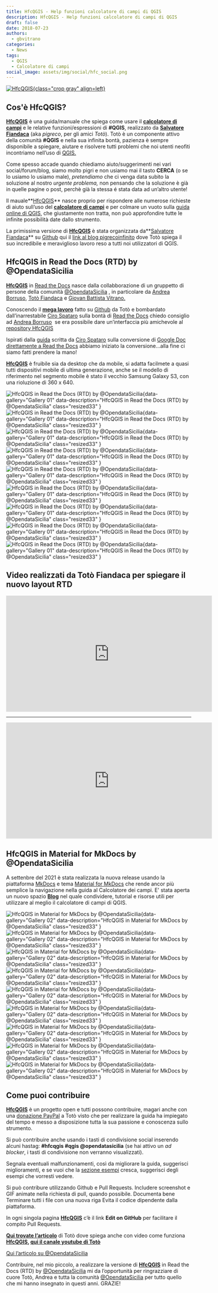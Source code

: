```yaml
---
title: HfcQGIS - Help funzioni calcolatore di campi di QGIS
description: HfcQGIS - Help funzioni calcolatore di campi di QGIS
draft: false
date: 2018-07-23
authors:
  - gbvitrano
categories:
  - News 
tags:
  - QGIS
  - Calcolatore di campi
social_image: assets/img/social/hfc_social.png
---  
```

<style>.md-typeset code { background-color: #fff0;}  </style>
[![HfcQGIS](hfc_social.png "HfcQGIS: Help funzioni calcolatore di campi di QGIS" ){class="crop gray" align=left}](index.md) 

## Cos'è HfcQGIS?
**[HfcQGIS](http://hfcqgis.opendatasicilia.it/it/latest/index.html)** è una guida/manuale che spiega come usare il **[calcolatore di campi](http://hfcqgis.opendatasicilia.it/it/latest/calcolatore_campi/index.html)** e le relative funzioni/espressioni di **#QGIS**, realizzato da **[Salvatore Fiandaca](https://pigrecoinfinito.wordpress.com/)** (aka _pigreco_, per gli amici _Totò_). Totò è un componente attivo della comunità **#QGIS** e nella sua infinita bontà, pazienza è sempre disponibile a spiegare, aiutare e risolvere tutti problemi che noi utenti neofiti incontriamo nell’uso di [QGIS.](https://qgis.org/it/site/)<!-- more -->

Come spesso accade quando chiediamo aiuto/suggerimenti nei vari social/forum/blog, siamo molto pigri e non usiamo mai il tasto **CERCA** (o se lo usiamo lo usiamo male), _pretendiamo_ che ci venga data subito la soluzione al nostro _urgente problema,_ non pensando che la soluzione è già in quelle pagine o post, perchè già la stessa é stata data ad un’altro utente!

Il mauale**[HfcQGIS](http://hfcqgis.opendatasicilia.it/it/latest/index.html)** nasce proprio per rispondere alle numerose richieste di aiuto sull’uso del **[calcolatore di campi](http://hfcqgis.opendatasicilia.it/it/latest/calcolatore_campi/index.html)** e per colmare un vuoto sulla [guida online di QGIS](https://qgis.org/it/docs/index.html), che giustamente non tratta, non può approfondire tutte le infinite possibilità date dallo strumento.

La primissima versione di **[HfcQGIS](http://hfcqgis.opendatasicilia.it/it/latest/index.html)** è stata organizzata da**[Salvatore Fiandaca](https://pigrecoinfinito.wordpress.com/)** su [Github](https://github.com/pigreco/HfcQGIS/blob/master/README.md) qui il [link al blog pigrecoinfinito](https://pigrecoinfinito.wordpress.com/2018/05/21/hfcqgis/) dove Totò spiega il suo incredibile e meraviglioso lavoro reso a tutti noi utilizzatori di QGIS.

## HfcQGIS in Read the Docs (RTD) by @OpendataSicilia
**[HfcQGIS](http://hfcqgis.opendatasicilia.it/it/latest/index.html)** in [Read the Docs](https://docs.readthedocs.io/en/latest/index.html#) nasce dalla collabborazione di un gruppetto di persone della comunità [@OpendataSicilia](http://opendatasicilia.it/) , in particolare da [Andrea Borruso](https://twitter.com/aborruso), [Totò Fiandaca](https://twitter.com/totofiandaca) e [Giovan Battista Vitrano.](https://twitter.com/gbvitrano)

Conoscendo il **[mega lavoro](https://github.com/pigreco/HfcQGIS)** fatto su [Github](https://github.com/pigreco/HfcQGIS) da Totò e bombardato dall’inarrestabile [Ciro Spataro](https://twitter.com/cirospat) sulla bontà di [Read the Docs](https://docs.readthedocs.io/en/latest/index.html#) chiedo consiglio ad [Andrea Borruso](https://twitter.com/aborruso)  se era possibile dare un’interfaccia più amichevole al [repository HfcQGIS](https://github.com/pigreco/HfcQGIS)

Ispirati dalla [guida](http://googledocs.readthedocs.io/it/latest/) scritta da [Ciro Spataro](https://twitter.com/cirospat) sulla conversione di [Google Doc direttamente a Read the Docs](http://googledocs.readthedocs.io/it/latest/) abbiamo iniziato la conversione…alla fine ci siamo fatti prendere la mano!

**[HfcQGIS](http://hfcqgis.opendatasicilia.it/it/latest/index.html)** è fruibile sia da desktop che da mobile, si adatta facilmete a quasi tutti dispositivi mobile di ultima generazione, anche se il modello di riferimento nel segmento mobile è stato il vecchio Samsung Galaxy S3, con una rioluzione di 360 x 640.

![HfcQGIS in Read the Docs (RTD) by @OpendataSicilia](gallery_01/Screenshot_pc_HfcQGIS-Help-funzioni-calcolatore-di-campi-di-QGIS.webp){data-gallery="Gallery 01" data-description="HfcQGIS in Read the Docs (RTD) by @OpendataSicilia" class="resized33" }
![HfcQGIS in Read the Docs (RTD) by @OpendataSicilia](gallery_01/Screenshot_pc_Elenco-funzioni-QGIS.webp){data-gallery="Gallery 01" data-description="HfcQGIS in Read the Docs (RTD) by @OpendataSicilia" class="resized33" }
![HfcQGIS in Read the Docs (RTD) by @OpendataSicilia](gallery_01/Screenshot_pc_Come-aggiungere-colonna-con-area-mq.webp){data-gallery="Gallery 01" data-description="HfcQGIS in Read the Docs (RTD) by @OpendataSicilia" class="resized33" }
![HfcQGIS in Read the Docs (RTD) by @OpendataSicilia](gallery_01/Screenshot_pc_Espressione-CASE.webp){data-gallery="Gallery 01" data-description="HfcQGIS in Read the Docs (RTD) by @OpendataSicilia" class="resized33" }
![HfcQGIS in Read the Docs (RTD) by @OpendataSicilia](gallery_01/Screenshot_tablet_landscape.webp){data-gallery="Gallery 01" data-description="HfcQGIS in Read the Docs (RTD) by @OpendataSicilia" class="resized33" }
![HfcQGIS in Read the Docs (RTD) by @OpendataSicilia](gallery_01/Screenshot_tablet_02.webp){data-gallery="Gallery 01" data-description="HfcQGIS in Read the Docs (RTD) by @OpendataSicilia" class="resized33" }
![HfcQGIS in Read the Docs (RTD) by @OpendataSicilia](gallery_01/Screenshot_tablet_portrait.webp){data-gallery="Gallery 01" data-description="HfcQGIS in Read the Docs (RTD) by @OpendataSicilia" class="resized33" }
![HfcQGIS in Read the Docs (RTD) by @OpendataSicilia](gallery_01/Screenshot_mobile_menu.webp){data-gallery="Gallery 01" data-description="HfcQGIS in Read the Docs (RTD) by @OpendataSicilia" class="resized33" }
![HfcQGIS in Read the Docs (RTD) by @OpendataSicilia](gallery_01/Screenshot_mobile.webp){data-gallery="Gallery 01" data-description="HfcQGIS in Read the Docs (RTD) by @OpendataSicilia" class="resized33" }

## Video realizzati da Totò Fiandaca per spiegare il nuovo layout RTD
<div style="text-align: center;">
<iframe width="560" height="315" src="https://www.youtube-nocookie.com/embed/V0bCA0Vg_Yc?si=T_R6c29UwtEnc3P-" title="YouTube video player" frameborder="0" allow="accelerometer; autoplay; clipboard-write; encrypted-media; gyroscope; picture-in-picture; web-share" allowfullscreen></iframe></div>
<hr>
<div style="text-align: center;">
<iframe width="560" height="315" src="https://www.youtube-nocookie.com/embed/q4HL_JPx-nY?si=5yG1b641XCEvWRnY" title="YouTube video player" frameborder="0" allow="accelerometer; autoplay; clipboard-write; encrypted-media; gyroscope; picture-in-picture; web-share" allowfullscreen></iframe></div>

## HfcQGIS in Material for MkDocs by @OpendataSicilia
A settenbre del 2021 è stata realizzata la nuova release usando la piattaforma [MkDocs](https://www.mkdocs.org/) e tema [Material for MkDocs](https://squidfunk.github.io/mkdocs-material/) che rende ancor più semplice la navigazione nella guida al Calcolatore dei campi. E' stata aperta un nuovo spazio **[Blog](https://hfcqgis.opendatasicilia.it/blog)** nel quale condividere, tutorial e risorse utili per utilizzare al meglio il calcolatore di campi di QGIS.

![HfcQGIS in Material for MkDocs by @OpendataSicilia](gallery_02/hfcqgis_01.png){data-gallery="Gallery 02" data-description="HfcQGIS in Material for MkDocs by @OpendataSicilia" class="resized33" }
![HfcQGIS in Material for MkDocs by @OpendataSicilia](gallery_02/hfcqgis_02.png){data-gallery="Gallery 02" data-description="HfcQGIS in Material for MkDocs by @OpendataSicilia" class="resized33" }
![HfcQGIS in Material for MkDocs by @OpendataSicilia](gallery_02/hfcqgis_03-1.png){data-gallery="Gallery 02" data-description="HfcQGIS in Material for MkDocs by @OpendataSicilia" class="resized33" }
![HfcQGIS in Material for MkDocs by @OpendataSicilia](gallery_02/hfcqgis_03.png){data-gallery="Gallery 02" data-description="HfcQGIS in Material for MkDocs by @OpendataSicilia" class="resized33" }
![HfcQGIS in Material for MkDocs by @OpendataSicilia](gallery_02/hfcqgis_03-2.png){data-gallery="Gallery 02" data-description="HfcQGIS in Material for MkDocs by @OpendataSicilia" class="resized33" }
![HfcQGIS in Material for MkDocs by @OpendataSicilia](gallery_02/hfcqgis_04.png){data-gallery="Gallery 02" data-description="HfcQGIS in Material for MkDocs by @OpendataSicilia" class="resized33" }
![HfcQGIS in Material for MkDocs by @OpendataSicilia](gallery_02/hfcqgis_05.png){data-gallery="Gallery 02" data-description="HfcQGIS in Material for MkDocs by @OpendataSicilia" class="resized33" }
![HfcQGIS in Material for MkDocs by @OpendataSicilia](gallery_02/hfcqgis_06.png){data-gallery="Gallery 02" data-description="HfcQGIS in Material for MkDocs by @OpendataSicilia" class="resized33" }
![HfcQGIS in Material for MkDocs by @OpendataSicilia](gallery_02/hfcqgis_06.png){data-gallery="Gallery 02" data-description="HfcQGIS in Material for MkDocs by @OpendataSicilia" class="resized33" }
## Come puoi contribuire
**[HfcQGIS](http://hfcqgis.opendatasicilia.it/it/latest/index.html)** è un progetto open e tutti possono contribuire, magari anche con una [donazione PayPal](https://www.paypal.me/pigrecoinfinito) a Totò visto che per realizzare la guida ha impiegato del tempo e messo a disposizione tutta la sua passione e conoscenza sullo strumento.

Si può contribuire anche usando i tasti di condivisione social inserendo alcuni hastag: **#hfcqgis #qgis @opendatasicilia** (se hai attivo un _ad blocker_, i tasti di condivisione non verranno visualizzati).

Segnala eventuali malfunzionamenti, così da migliorare la guida, suggerisci miglioramenti, e se vuoi che la [sezione esempi](http://hfcqgis.opendatasicilia.it/it/latest/esempi/index.html) cresca, suggerisci degli esempi che vorresti vedere.

Si può contribure utilizzando Github e Pull Requests. Includere screenshot e GIF animate nella richiesta di pull, quando possibile. Documenta bene Terminare tutti i file con una nuova riga Evita il codice dipendente dalla piattaforma.

In ogni singola pagina **[HfcQGIS](http://hfcqgis.opendatasicilia.it/it/latest/index.html)** c’è il link **Edit on GitHub** per facilitare il compito Pull Requests.

**[Qui trovate l’articolo](https://pigrecoinfinito.wordpress.com/2018/07/23/hfcqgis-in-rtd-by-opendatasicilia/)** di Totò dove spiega anche con video come funziona **[HfcQGIS](http://hfcqgis.opendatasicilia.it/it/latest/index.html), [qui il canale youtube di Totò](https://www.youtube.com/user/vediamo13/videos?view_as=subscriber)**

[Qui l’articolo su @OpendataSicilia](http://opendatasicilia.it/2018/07/23/hfcqgis-rtd-opendatasicilia/)

Contribuire, nel mio piccolo, a realizzare la versione di **[HfcQGIS](http://hfcqgis.opendatasicilia.it/it/latest/index.html)** in Read the Docs (RTD) by [@OpendataSicilia](http://opendatasicilia.it/) mi da l’opportunità per ringrazziare di cuore Totò, Andrea e tutta la comunità [@OpendataSicilia](http://opendatasicilia.it/) per tutto quello che mi hanno insegnato in questi anni. GRAZIE!
